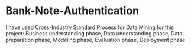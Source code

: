 # Bank-Note-Authentication
I have used Cross-Industry Standard Process for Data Mining for this project:
  Business understanding phase,
  Data understanding phase,
  Data preparation phase,
  Modeling phase,
  Evaluation phase,
  Deployment phase
